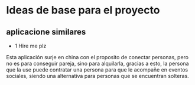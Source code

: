 # Ideas de base para el proyecto

## aplicacione similares
- 1 Hire me plz

Esta aplicación surje en china con el proposito de conectar personas, pero no es para conseguir pareja, sino para alquilarla, gracias a esto, la persona que la use puede contratar una persona para que le acompañe en eventos sociales, siendo una alternativa para personas que se encuentran solteras.
